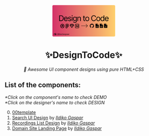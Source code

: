 <div align='center'>
  <img src='https://github.com/DevDesigneer/designtocode/blob/main/site/banner.png' width='200'/>
  <h1>✨DesignToCode✨</h1>
  <em> 🦋 Awesome UI component designs using pure HTML+CSS </em>
</div>

## List of the components:

_\*Click on the component's name to check DEMO_<br/>
_\*Click on the designer's name to check DESIGN_

0. [00template](https://devdesigneer.github.io/designtocode/00template/)
1. [Search UI Design](https://devdesigneer.github.io/designtocode/01searchUI-1/) by _[Ildiko Gaspar](https://dribbble.com/shots/14183671-Search-UI-Design)_
2. [Recordings List Design](https://devdesigneer.github.io/designtocode/02recList/) by _[Ildiko Gaspar](https://dribbble.com/shots/14165497-Recordings-List)_
3. [Domain Site Landing Page](https://absphreak.github.io/designtocode/03domainLandingSite/) by _[Ildiko Gaspar](https://dribbble.com/shots/14033752-Domain-Site-Landing-Page)_
